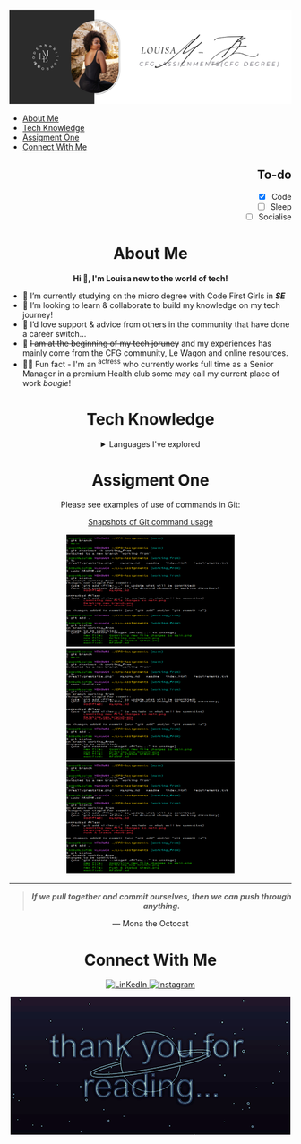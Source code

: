 <div align="center">

![Louisa's Banner][def]

</div>

- [About Me](#about-me)
- [Tech Knowledge](#tech-knowledge)
- [Assigment One](#assigment-one)
- [Connect With Me](#connect-with-me)

<div align="right">

## To-do
- [x] Code
- [ ] Sleep
- [ ] Socialise

</div>

<div align="center">

# About Me
**Hi 👋, I'm Louisa new to the world of tech!**
</div>

- :dizzy: I’m currently studying on the micro degree with Code First Girls in ***SE***
- :monocle_face: I’m looking to learn & collaborate to build my knowledge on my tech journey!
- :black_heart: I’d love support & advice from others in the community that have done a career switch...
- :pinching_hand: ~~I am at the beginning of my tech joruney~~ and my experiences has mainly come from the CFG community, Le Wagon and online resources.
- :woman_cartwheeling: Fun fact - I'm an <sup>actress</sup> who currently works full time as a Senior Manager in a premium Health club some may call my current place of work _bougie_!

<div align="center">

# Tech Knowledge 
<details>
  <summary>Languages I've explored</summary>

| Rank | Languages     |
|-----:|---------------|
|     1|![HTML5](https://img.shields.io/badge/HTML5-%23E34F26.svg?style=for-the-badge&logo=html5&logoColor=black)          |
|     2|![CSS3](https://img.shields.io/badge/CSS3-%231572B6.svg?style=for-the-badge&logo=css3&logoColor=white)         |
|     2|![JavaScript](https://img.shields.io/badge/JavaScript-F7DF1E?style=for-the-badge&logo=javascript&logoColor=black)
|     4|![Python](https://img.shields.io/badge/Python-3776AB?style=for-the-badge&logo=python&logoColor=white)
|     5|![SQL](https://img.shields.io/badge/SQL-%23007478.svg?style=for-the-badge&logo=sql&logoColor=black)

</details>

</div>

<div align="center">

# Assigment One
Please see examples of use of commands in Git:

[Snapshots of Git command usage](http://127.0.0.1:5500/index.html)

<img src="Git status check.png" alt="Description" width="300" height="200"/>
 <img src="Git status check.png" alt="Description" width="300" height="200"/>
<img src="Git status check.png" alt="Description" width="300" height="200"/>

---
> ***If we pull together and commit ourselves, then we can push through anything.***

— Mona the Octocat

# Connect With Me
<a href="https://www.linkedin.com/in/louisa-mussington-boreham-974b38a4/" target="_blank">
  <img src="https://upload.wikimedia.org/wikipedia/commons/c/ca/LinkedIn_logo_initials.png" alt="LinKedIn" style="width:40px;height:40px;">
</a>    <a href="https://www.instagram.com/modernbritishrose" target="_blank">
  <img src="https://upload.wikimedia.org/wikipedia/commons/a/a5/Instagram_icon.png" alt="Instagram" style="width:40px;height:40px;">
</a>

[def]: @reallygreatsite.png

![Thank you banner](<Thank you gif.gif>)
</div>